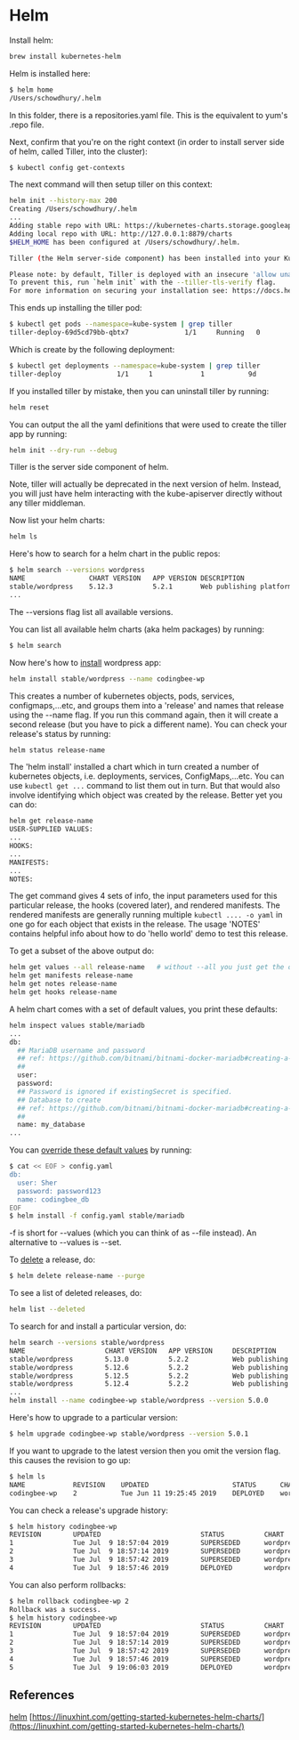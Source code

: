 # Helm


Install helm:

```bash
brew install kubernetes-helm
```

Helm is installed here:

```bash
$ helm home
/Users/schowdhury/.helm
```

In this folder, there is a repositories.yaml file. This is the equivalent to yum's .repo file. 


Next, confirm that you're on the right context (in order to install server side of helm, called Tiller, into the cluster):

```bash
$ kubectl config get-contexts
```

The next command will then setup tiller on this context:


```bash
helm init --history-max 200
Creating /Users/schowdhury/.helm
...
Adding stable repo with URL: https://kubernetes-charts.storage.googleapis.com
Adding local repo with URL: http://127.0.0.1:8879/charts
$HELM_HOME has been configured at /Users/schowdhury/.helm.

Tiller (the Helm server-side component) has been installed into your Kubernetes Cluster.

Please note: by default, Tiller is deployed with an insecure 'allow unauthenticated users' policy.
To prevent this, run `helm init` with the --tiller-tls-verify flag.
For more information on securing your installation see: https://docs.helm.sh/using_helm/#securing-your-helm-installation
```

This ends up installing the tiller pod:

```bash
$ kubectl get pods --namespace=kube-system | grep tiller
tiller-deploy-69d5cd79bb-qbtx7              1/1     Running   0          2m20s
```

Which is create by the following deployment:

```bash
$ kubectl get deployments --namespace=kube-system | grep tiller
tiller-deploy              1/1     1            1           9d
```

If you installed tiller by mistake, then you can uninstall tiller by running:

```bash
helm reset
```

You can output the all the yaml definitions that were used to create the tiller app by running:

```bash
helm init --dry-run --debug
```

Tiller is the server side component of helm. 

Note, tiller will actually be deprecated in the next version of helm. Instead, you will just have helm interacting with the kube-apiserver directly without any tiller middleman. 

Now list your helm charts:

```bash
helm ls
```

Here's how to search for a helm chart in the public repos:

```bash
$ helm search --versions wordpress
NAME            	CHART VERSION	APP VERSION	DESCRIPTION
stable/wordpress	5.12.3       	5.2.1      	Web publishing platform for building blogs and websites.
...
```

The --versions flag list all available versions. 

You can list all available helm charts (aka helm packages) by running:

```bash
$ helm search
```

Now here's how to [install](https://helm.sh/docs/using_helm/#more-installation-methods) wordpress app:

```bash
helm install stable/wordpress --name codingbee-wp
```

This creates a number of kubernetes objects, pods, services, configmaps,...etc, and groups them into a 'release' and names that release using the --name flag. If you run this command again, then it will create a second release (but you have to pick a different name). You can check your release's status by running:



```bash
helm status release-name
```

The 'helm install' installed a chart which in turn created a number of kubernetes objects, i.e. deployments, services, ConfigMaps,...etc. You can use `kubectl get ...` command to list them out in turn. But that would also involve identifying which object was created by the release. Better yet you can do:


```bash
helm get release-name
USER-SUPPLIED VALUES:
...
HOOKS:
...
MANIFESTS:
...
NOTES:
```

The get command gives 4 sets of info, the input parameters used for this particular release, the hooks (covered later), and rendered manifests. The rendered manifests are generally running multiple `kubectl .... -o yaml` in one go for each object that exists in the release. The usage 'NOTES' contains helpful info about how to do 'hello world' demo to test this release. 


To get a subset of the above output do:

```bash
helm get values --all release-name   # without --all you just get the overrides you provided. 
helm get manifests release-name
helm get notes release-name
helm get hooks release-name
```

A helm chart comes with a set of default values, you print these defaults:


```bash
helm inspect values stable/mariadb
...
db:
  ## MariaDB username and password
  ## ref: https://github.com/bitnami/bitnami-docker-mariadb#creating-a-database-user-on-first-run
  ##
  user:
  password:
  ## Password is ignored if existingSecret is specified.
  ## Database to create
  ## ref: https://github.com/bitnami/bitnami-docker-mariadb#creating-a-database-on-first-run
  ##
  name: my_database
...
```

You can [override these default values](https://helm.sh/docs/using_helm/#customizing-the-chart-before-installing) by running:

```bash
$ cat << EOF > config.yaml
db:
  user: Sher
  password: password123
  name: codingbee_db
EOF
$ helm install -f config.yaml stable/mariadb
```

-f is short for --values (which you can think of as --file instead). An alternative to --values is --set. 


To [delete](https://helm.sh/docs/helm/#helm-delete) a release, do:

```bash
$ helm delete release-name --purge
```

To see a list of deleted releases, do:

```bash
helm list --deleted
```

To search for and install a particular version, do:

```bash
helm search --versions stable/wordpress
NAME                    CHART VERSION   APP VERSION     DESCRIPTION                                             
stable/wordpress        5.13.0          5.2.2           Web publishing platform for building blogs and websites.
stable/wordpress        5.12.6          5.2.2           Web publishing platform for building blogs and websites.
stable/wordpress        5.12.5          5.2.2           Web publishing platform for building blogs and websites.
stable/wordpress        5.12.4          5.2.2           Web publishing platform for building blogs and websites.
...
helm install --name codingbee-wp stable/wordpress --version 5.0.0
```

Here's how to upgrade to a particular version:

```bash
$ helm upgrade codingbee-wp stable/wordpress --version 5.0.1
```

If you want to upgrade to the latest version then you omit the version flag. this causes the revision to go up:

```bash
$ helm ls
NAME        	REVISION	UPDATED                 	STATUS  	CHART          	APP VERSION	NAMESPACE
codingbee-wp	2       	Tue Jun 11 19:25:45 2019	DEPLOYED	wordpress-5.0.1	5.0.1      	default
```

You can check a release's upgrade history:

```bash
$ helm history codingbee-wp
REVISION        UPDATED                         STATUS          CHART                   DESCRIPTION     
1               Tue Jul  9 18:57:04 2019        SUPERSEDED      wordpress-5.0.0         Install complete
2               Tue Jul  9 18:57:14 2019        SUPERSEDED      wordpress-5.0.1         Upgrade complete
3               Tue Jul  9 18:57:42 2019        SUPERSEDED      wordpress-5.13.0        Upgrade complete
4               Tue Jul  9 18:57:46 2019        DEPLOYED        wordpress-5.13.0        Upgrade complete # here I tried doing the same upgrade a second time. 
```

You can also perform rollbacks:


```bash
$ helm rollback codingbee-wp 2
Rollback was a success.
$ helm history codingbee-wp
REVISION        UPDATED                         STATUS          CHART                   DESCRIPTION     
1               Tue Jul  9 18:57:04 2019        SUPERSEDED      wordpress-5.0.0         Install complete
2               Tue Jul  9 18:57:14 2019        SUPERSEDED      wordpress-5.0.1         Upgrade complete
3               Tue Jul  9 18:57:42 2019        SUPERSEDED      wordpress-5.13.0        Upgrade complete
4               Tue Jul  9 18:57:46 2019        SUPERSEDED      wordpress-5.13.0        Upgrade complete
5               Tue Jul  9 19:06:03 2019        DEPLOYED        wordpress-5.0.1         Rollback to 2   
```




## References
[helm](https://helm.sh/)
[https://linuxhint.com/getting-started-kubernetes-helm-charts/](https://linuxhint.com/getting-started-kubernetes-helm-charts/)